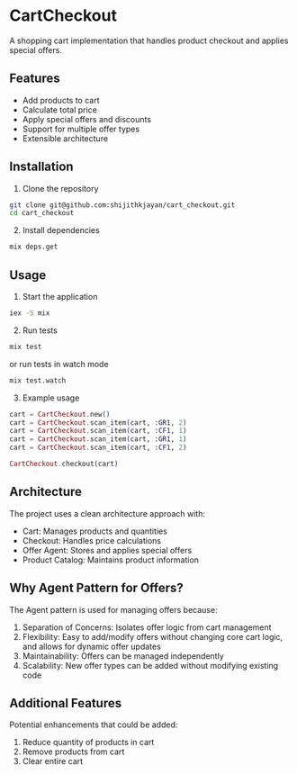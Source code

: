 # CartCheckout

A shopping cart implementation that handles product checkout and applies special offers.

## Features
- Add products to cart
- Calculate total price
- Apply special offers and discounts
- Support for multiple offer types
- Extensible architecture

## Installation
1. Clone the repository
```bash
git clone git@github.com:shijithkjayan/cart_checkout.git
cd cart_checkout
```

2. Install dependencies
```bash
mix deps.get
```

## Usage
1. Start the application
```bash
iex -S mix
```

2. Run tests
```bash
mix test
```

or run tests in watch mode

```bash
mix test.watch
```

3. Example usage
```elixir
cart = CartCheckout.new()
cart = CartCheckout.scan_item(cart, :GR1, 2)
cart = CartCheckout.scan_item(cart, :CF1, 1)
cart = CartCheckout.scan_item(cart, :GR1, 1)
cart = CartCheckout.scan_item(cart, :CF1, 2)

CartCheckout.checkout(cart)
```

## Architecture
The project uses a clean architecture approach with:
- Cart: Manages products and quantities
- Checkout: Handles price calculations
- Offer Agent: Stores and applies special offers
- Product Catalog: Maintains product information

## Why Agent Pattern for Offers?
The Agent pattern is used for managing offers because:
1. Separation of Concerns: Isolates offer logic from cart management
2. Flexibility: Easy to add/modify offers without changing core cart logic, and allows for dynamic offer updates
3. Maintainability: Offers can be managed independently
4. Scalability: New offer types can be added without modifying existing code

## Additional Features
Potential enhancements that could be added:
1. Reduce quantity of products in cart
2. Remove products from cart
3. Clear entire cart


